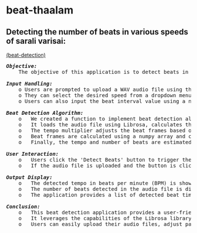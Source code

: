 # beat-thaalam

## Detecting the number of beats in various speeds of sarali varisai:
[(beat-detection)](https://github.com/sandyg6/beat-thaalam/blob/main/beat.py)
<pre>
<b><i>Objective: </i></b>
    The objective of this application is to detect beats in an uploaded WAV audio file, allowing users to analyse the tempo and rhythm of the music.
  
<b><i>Input Handling: </i></b>
    o Users are prompted to upload a WAV audio file using the file uploader widget provided by Streamlit.
    o They can select the desired speed from a dropdown menu ('1x', '2x', '4x').
    o Users can also input the beat interval value using a number input widget.
  
<b><i>Beat Detection Algorithm: </i></b>
    o	We created a function to implement beat detection algorithm.
    o	It loads the audio file using Librosa, calculates the onset envelope using the function ‘librosa.onset.onset_strength’, and computes the tempogram using ‘librosa.feature.tempogram’.
    o	The tempo multiplier adjusts the beat frames based on the selected speed.
    o	Beat frames are calculated using a numpy array and converted to time using Librosa's ‘frames_to_time’ function.
    o	Finally, the tempo and number of beats are estimated using Librosa's ‘beat_track’ function.
  
<b><i>User Interaction: </i></b>
    o	Users click the 'Detect Beats' button to trigger the beat detection process.
    o	If the audio file is uploaded and the button is clicked, the application displays the tempo, number of beats, and the detected beat times.
  
<b><i>Output Display: </i></b>
    o	The detected tempo in beats per minute (BPM) is shown.
    o	The number of beats detected in the audio file is displayed.
    o	The application provides a list of detected beat times, allowing users to visualize the rhythm and tempo variations.
  
<b><i>Conclusion: </i></b>
    o	This beat detection application provides a user-friendly interface for analyzing the rhythmic characteristics of WAV audio files.
    o	It leverages the capabilities of the Librosa library and Streamlit framework to streamline the process of beat detection and visualization.
    o	Users can easily upload their audio files, adjust parameters, and obtain insights into the tempo and beat structure of their music.
</pre>
